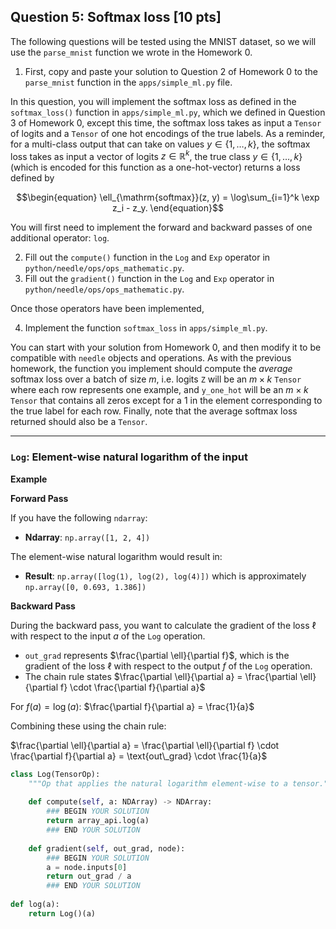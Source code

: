 ## Question 5: Softmax loss [10 pts]

The following questions will be tested using the MNIST dataset, so we will use the `parse_mnist` function we wrote in the Homework 0. 

1. First, copy and paste your solution to Question 2 of Homework 0 to the `parse_mnist` function in the `apps/simple_ml.py` file.  

In this question, you will implement the softmax loss as defined in the `softmax_loss()` function in `apps/simple_ml.py`, which we defined in Question 3 of Homework 0, except this time, the softmax loss takes as input a `Tensor` of logits and a `Tensor` of one hot encodings of the true labels. As a reminder, for a multi-class output that can take on values $y \in \{1,\ldots,k\}$, the softmax loss takes as input a vector of logits $z \in \mathbb{R}^k$, the true class $y \in \{1,\ldots,k\}$ (which is encoded for this function as a one-hot-vector) returns a loss defined by

$$\begin{equation}
\ell_{\mathrm{softmax}}(z, y) = \log\sum_{i=1}^k \exp z_i - z_y.
\end{equation}$$

You will first need to implement the forward and backward passes of one additional operator: ``log``. 

2. Fill out the `compute()` function in the `Log` and `Exp` operator in `python/needle/ops/ops_mathematic.py`.
3. Fill out the `gradient()` function in the `Log` and `Exp` operator in `python/needle/ops/ops_mathematic.py`. 
 
Once those operators have been implemented, 

4. Implement the function `softmax_loss` in `apps/simple_ml.py`. 

You can start with your solution from Homework 0, and then modify it to be compatible with `needle` objects and operations. As with the previous homework, the function you implement should compute the _average_ softmax loss over a batch of size $m$, i.e. logits `Z` will be an $m \times k$ `Tensor` where each row represents one example, and `y_one_hot` will be an $m \times k$ `Tensor` that contains all zeros except for a 1 in the element corresponding to the true label for each row. Finally, note that the average softmax loss returned should also be a `Tensor`. 


---------------------------
### `Log`: Element-wise natural logarithm of the input

**Example**

**Forward Pass**

If you have the following `ndarray`:

- **Ndarray**: `np.array([1, 2, 4])`

The element-wise natural logarithm would result in:

- **Result**: `np.array([log(1), log(2), log(4)])` which is approximately `np.array([0, 0.693, 1.386])`

**Backward Pass**

During the backward pass, you want to calculate the gradient of the loss $\ell$ with respect to the input $a$ of the `Log` operation.

- `out_grad` represents $\frac{\partial \ell}{\partial f}$, which is the gradient of the loss $\ell$ with respect to the output $f$ of the `Log` operation.
- The chain rule states $\frac{\partial \ell}{\partial a} = \frac{\partial \ell}{\partial f} \cdot \frac{\partial f}{\partial a}$

For $f(a) = \log(a)$: $\frac{\partial f}{\partial a} = \frac{1}{a}$

Combining these using the chain rule:

$\frac{\partial \ell}{\partial a} = \frac{\partial \ell}{\partial f} \cdot \frac{\partial f}{\partial a} = \text{out\_grad} \cdot \frac{1}{a}$

```python
class Log(TensorOp):
    """Op that applies the natural logarithm element-wise to a tensor."""
    
    def compute(self, a: NDArray) -> NDArray:
        ### BEGIN YOUR SOLUTION
        return array_api.log(a)
        ### END YOUR SOLUTION
        
    def gradient(self, out_grad, node):
        ### BEGIN YOUR SOLUTION
        a = node.inputs[0]
        return out_grad / a
        ### END YOUR SOLUTION
        
def log(a):
    return Log()(a)
```
